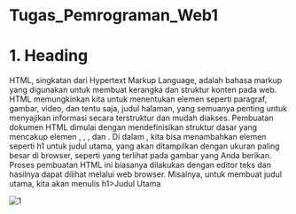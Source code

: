 # Tugas_Pemrograman_Web1

# 1. Heading

<p>HTML, singkatan dari Hypertext Markup Language, adalah bahasa markup yang digunakan untuk membuat kerangka dan struktur konten pada web. HTML memungkinkan kita untuk menentukan elemen seperti paragraf, gambar, video, dan tentu saja, judul halaman, yang semuanya penting untuk menyajikan informasi secara terstruktur dan mudah diakses. Pembuatan dokumen HTML dimulai dengan mendefinisikan struktur dasar yang mencakup elemen <!DOCTYPE html>, <html>, <head>, dan <body>. Di dalam <body>, kita bisa menambahkan elemen seperti h1 untuk judul utama, yang akan ditampilkan dengan ukuran paling besar di browser, seperti yang terlihat pada gambar yang Anda berikan. Proses pembuatan HTML ini biasanya dilakukan dengan editor teks dan hasilnya dapat dilihat melalui web browser. Misalnya, untuk membuat judul utama, kita akan menulis h1>Judul Utama</h1 di dalam dokumen HTML kita. Dengan menggunakan HTML, kita dapat mengatur konten web dengan cara yang mudah di pahami, memudahkan pengguna untuk memahami dan mesin pencari untuk mengidentifikasi.</p>
  

![1](https://github.com/yusufefendi123/Tugas_Pemrograman_Web1/assets/140128335/35f67769-84f6-422f-97e1-43495ba100a7)

